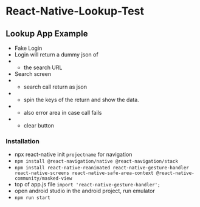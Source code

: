 # React-Native-Lookup-Test

## Lookup App Example

- Fake Login
- Login will return a dummy json of
- - the search URL
- Search screen
- - search call return as json
- - spin the keys of the return and show the data.
- - also error area in case call fails
- - clear button

### Installation

- npx react-native init `projectname`
  for navigation
- `npm install @react-navigation/native @react-navigation/stack`
- `npm install react-native-reanimated react-native-gesture-handler react-native-screens react-native-safe-area-context @react-native-community/masked-view`
- top of app.js file `import 'react-native-gesture-handler';`
- open android studio in the android project, run emulator
- `npm run start`
